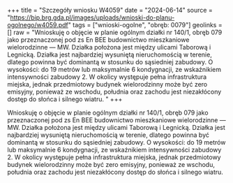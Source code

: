 +++
title = "Szczegóły wniosku W4059"
date = "2024-06-14"
source = "https://bip.brg.gda.pl/images/uploads/wnioski-do-planu-ogolnego/w4059.pdf"
tags = ["wnioski-ogolne", "obręb: 0079"]
geolinks = []
raw = "Wnioskuję o objęcie w planie ogólnym działki nr 140/1, obręb 079 jako przeznaczonej pod zs En BEE budownictwo mieszkaniowe wielorodzinne — MW. Działka położona jest między ulicami Taborową i Legnicką. Działka jest najbardziej wysuniętą nieruchomością w terenie, dlatego powinna być dominantą w stosunku do sąsiedniej zabudowy. O wysokości: do 19 metrów lub maksymalnie 6 kondygnacji, ze wskaźnikiem intensywności zabudowy 2. W okolicy występuje pełna infrastruktura miejska, jednak przedmiotowy budynek wielorodzinny może być zero emisyjny, ponieważ ze wschodu, południa oraz zachodu jest niezakłócony dostęp do słońca i silnego wiatru. "
+++

Wnioskuję o objęcie w planie ogólnym działki nr 140/1, obręb 079 jako przeznaczonej pod
zs En BEE
budownictwo mieszkaniowe wielorodzinne — MW. Działka położona jest między ulicami Taborową i Legnicką.
Działka jest najbardziej wysuniętą nieruchomością w terenie, dlatego powinna być dominantą w stosunku do
sąsiedniej zabudowy. O wysokości: do 19 metrów lub maksymalnie 6 kondygnacji, ze wskaźnikiem
intensywności zabudowy 2. W okolicy występuje pełna infrastruktura miejska, jednak przedmiotowy budynek
wielorodzinny może być zero emisyjny, ponieważ ze wschodu, południa oraz zachodu jest niezakłócony
dostęp do słońca i silnego wiatru.



